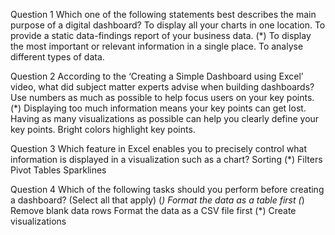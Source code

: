 Question 1
Which one of the following statements best describes the main purpose of a digital dashboard?
To display all your charts in one location.
To provide a static data-findings report of your business data.
(*) To display the most important or relevant information in a single place.
To analyse different types of data.

Question 2
According to the ‘Creating a Simple Dashboard using Excel’ video, what did subject matter experts advise when building dashboards?
Use numbers as much as possible to help focus users on your key points.
(*) Displaying too much information means your key points can get lost.
Having as many visualizations as possible can help you clearly define your key points.
Bright colors highlight key points.

Question 3
Which feature in Excel enables you to precisely control what information is displayed in a visualization such as a chart?
Sorting
(*) Filters
Pivot Tables
Sparklines

Question 4
Which of the following tasks should you perform before creating a dashboard? (Select all that apply)
(*) Format the data as a table first
(*) Remove blank data rows
Format the data as a CSV file first
(*) Create visualizations
